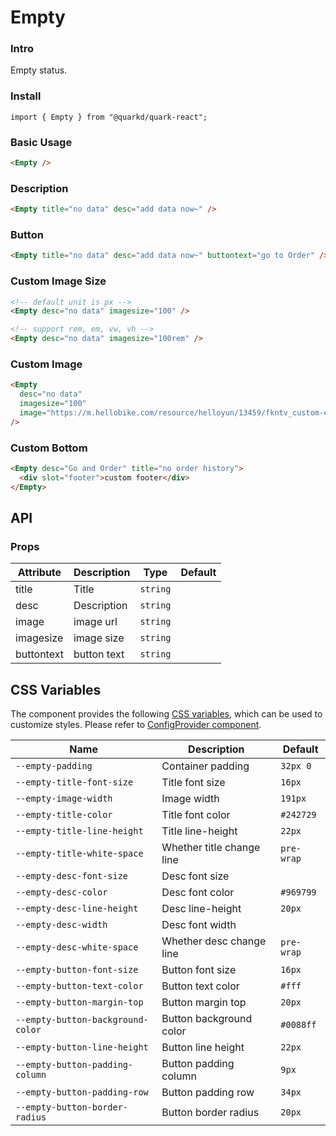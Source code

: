 # Empty

### Intro

Empty status.

### Install

```tsx
import { Empty } from "@quarkd/quark-react";
```

### Basic Usage

```html
<Empty />
```

### Description

```html
<Empty title="no data" desc="add data now~" />
```

### Button

```html
<Empty title="no data" desc="add data now~" buttontext="go to Order" />
```

### Custom Image Size

```html
<!-- default unit is px -->
<Empty desc="no data" imagesize="100" />

<!-- support rem, em, vw, vh -->
<Empty desc="no data" imagesize="100rem" />
```

### Custom Image

```html
<Empty
  desc="no data"
  imagesize="100"
  image="https://m.hellobike.com/resource/helloyun/13459/fkntv_custom-empty-image.png"
/>
```

### Custom Bottom

```html
<Empty desc="Go and Order" title="no order history">
  <div slot="footer">custom footer</div>
</Empty>
```

## API

### Props

| Attribute  | Description | Type     | Default |
| ---------- | ----------- | -------- | ------- |
| title      | Title       | `string` |         |
| desc       | Description | `string` |         |
| image      | image url   | `string` |         |
| imagesize  | image size  | `string` |         |
| buttontext | button text | `string` |         |

## CSS Variables

The component provides the following [CSS variables](https://developer.mozilla.org/zh-CN/docs/Web/CSS/Using_CSS_custom_properties), which can be used to customize styles. Please refer to [ConfigProvider component](#/zh-CN/guide/theme).

| Name                              | Description               | Default    |
| --------------------------------- | ------------------------- | ---------- |
| `--empty-padding`                 | Container padding         | `32px 0`   |
| `--empty-title-font-size`         | Title font size           | `16px`     |
| `--empty-image-width`             | Image width               | `191px`    |
| `--empty-title-color`             | Title font color          | `#242729`  |
| `--empty-title-line-height`       | Title line-height         | `22px`     |
| `--empty-title-white-space`       | Whether title change line | `pre-wrap` |
| `--empty-desc-font-size`          | Desc font size            |
| `--empty-desc-color`              | Desc font color           | `#969799`  |
| `--empty-desc-line-height`        | Desc line-height          | `20px`     |
| `--empty-desc-width`              | Desc font width           |
| `--empty-desc-white-space`        | Whether desc change line  | `pre-wrap` |
| `--empty-button-font-size`        | Button font size          | `16px`     |
| `--empty-button-text-color`       | Button text color         | `#fff`     |
| `--empty-button-margin-top`       | Button margin top         | `20px`     |
| `--empty-button-background-color` | Button background color   | `#0088ff`  |
| `--empty-button-line-height`      | Button line height        | `22px`     |
| `--empty-button-padding-column`   | Button padding column     | `9px`      |
| `--empty-button-padding-row`      | Button padding row        | `34px`     |
| `--empty-button-border-radius`    | Button border radius      | `20px`     |
